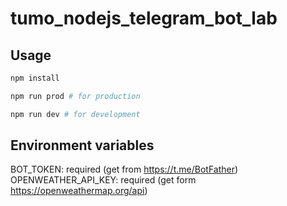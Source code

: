 # tumo_nodejs_telegram_bot_lab

## Usage

```bash
npm install

npm run prod # for production

npm run dev # for development
```

## Environment variables

BOT_TOKEN: required (get from https://t.me/BotFather)
OPENWEATHER_API_KEY: required (get form https://openweathermap.org/api)
